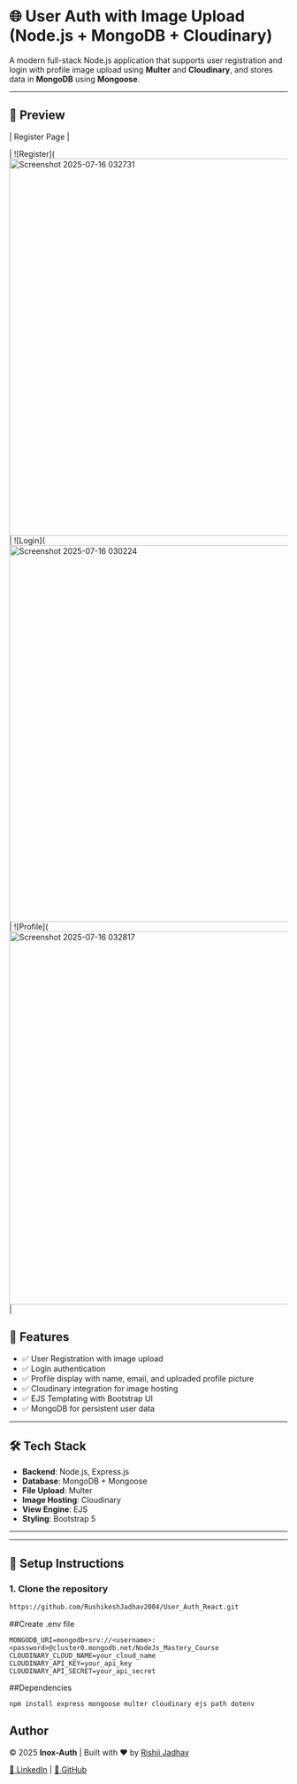 # 🌐 User Auth with Image Upload (Node.js + MongoDB + Cloudinary)

A modern full-stack Node.js application that supports user registration and login with profile image upload using **Multer** and **Cloudinary**, and stores data in **MongoDB** using **Mongoose**.

---


## 📸 Preview

| Register Page | 

| ![Register](<img width="1362" height="681" alt="Screenshot 2025-07-16 032731" src="https://github.com/user-attachments/assets/0f58f4c9-b3ae-44da-add7-342450e84c4b" />
 | ![Login](<img width="1342" height="680" alt="Screenshot 2025-07-16 030224" src="https://github.com/user-attachments/assets/abfd147b-913b-45ec-a4e6-c6ff35a7c627" />
| ![Profile](<img width="1363" height="674" alt="Screenshot 2025-07-16 032817" src="https://github.com/user-attachments/assets/e2ff2c83-77b4-41b3-adfc-133e951de230" />
 |


## 🚀 Features

- ✅ User Registration with image upload  
- ✅ Login authentication  
- ✅ Profile display with name, email, and uploaded profile picture  
- ✅ Cloudinary integration for image hosting  
- ✅ EJS Templating with Bootstrap UI  
- ✅ MongoDB for persistent user data

---

## 🛠️ Tech Stack

- **Backend**: Node.js, Express.js  
- **Database**: MongoDB + Mongoose  
- **File Upload**: Multer  
- **Image Hosting**: Cloudinary  
- **View Engine**: EJS  
- **Styling**: Bootstrap 5

---


---

## 🔧 Setup Instructions

### 1. Clone the repository

```bash
https://github.com/RushikeshJadhav2004/User_Auth_React.git
```

 ##Create .env file
```
MONGODB_URI=mongodb+srv://<username>:<password>@cluster0.mongodb.net/NodeJs_Mastery_Course
CLOUDINARY_CLOUD_NAME=your_cloud_name
CLOUDINARY_API_KEY=your_api_key
CLOUDINARY_API_SECRET=your_api_secret
```

##Dependencies
```
npm install express mongoose multer cloudinary ejs path dotenv

```
## Author

<footer class="footer-custom">
  <div class="container">
    <p>&copy; 2025 <strong>Inox-Auth</strong> | Built with ❤️ by <a href="https://www.linkedin.com/in/rushikeshjadhav2004" target="_blank">Rishii Jadhav</a></p>
    <p>
      <a href="https://www.linkedin.com/in/rushikeshjadhav2004" target="_blank">🔗 LinkedIn</a> |
      <a href="https://github.com/RushikeshJadhav2004" target="_blank">🔗 GitHub</a>
    </p>
  </div>
</footer>
